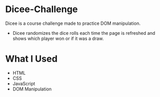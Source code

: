 # Dicee-Challenge
Dicee is a course challenge made to practice DOM manipulation.

- Dicee randomizes the dice rolls each time the page is refreshed and shows which player won or if it was a draw.

# What I Used
- HTML
- CSS
- JavaScript
- DOM Manipulation
